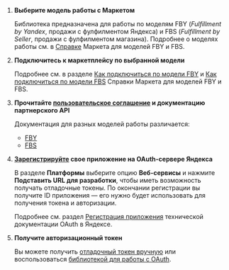 1. **Выберите модель работы с Маркетом**
   
   Библиотека предназначена для работы по моделям FBY (*Fulfillment by Yandex*, продажи с фулфилментом Яндекса) и FBS (*Fulfillment by Seller*, продажи с фулфилментом магазина). Подробнее о моделях работы см. в [Справке](https://yandex.ru/support/marketplace/business/models.html) Маркета для моделей FBY и FBS.

2. **Подключитесь к маркетплейсу по выбранной модели**

   Подробнее см. в разделе [Как подключиться по модели FBY](https://yandex.ru/support/marketplace/how-to.html) и [Как подключиться по модели FBS](https://yandex.ru/support/marketplace/delivered-by-marketplace/how-to.html) Справки Маркета для моделей FBY и FBS.
   
3. **Прочитайте [пользовательское соглашение](https://yandex.ru/legal/market_api_partner/) и документацию партнерского API**

   Документация для разных моделей работы различается:
   
   - [FBY](https://yandex.ru/dev/market/partner-marketplace/doc/dg/concepts/about.html)
   - [FBS](https://yandex.ru/dev/market/partner-marketplace-cd/doc/dg/concepts/about.html)
   
3. **[Зарегистрируйте](https://oauth.yandex.ru/client/new) свое приложение на OAuth-сервере Яндекса**

   В разделе **Платформы** выберите опцию **Веб-сервисы** и нажмите **Подставить URL для разработки**, чтобы иметь возможность получать отладочные токены. По окончании регистрации вы получите ID приложения — его нужно будет использовать для получения токена и авторизации. 
   
   Подробнее см. раздел [Регистрация приложения](https://tech.yandex.ru/oauth/doc/dg/tasks/register-client.html) технической документации OAuth в Яндексе.

4. **Получите авторизационный токен**

   Вы можете получить [отладочный токен вручную](https://yandex.ru/dev/oauth/doc/dg/tasks/get-oauth-token.html) или воспользоваться [библиотекой для работы с OAuth](https://github.com/yandex-market/yandex-market-php-oauth).


